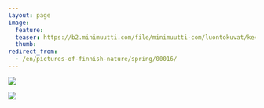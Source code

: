 ```yaml
---
layout: page
image:
  feature:
  teaser: https://b2.minimuutti.com/file/minimuutti-com/luontokuvat/kev%C3%A4t/20140414_191805-245px.jpg
  thumb:
redirect_from:
  - /en/pictures-of-finnish-nature/spring/00016/
---
```


![](https://b2.minimuutti.com/file/minimuutti-com/luontokuvat/kev%C3%A4t/20140414_190210-800px.jpg)

![](https://b2.minimuutti.com/file/minimuutti-com/luontokuvat/kev%C3%A4t/20140414_191805-800px.jpg)
